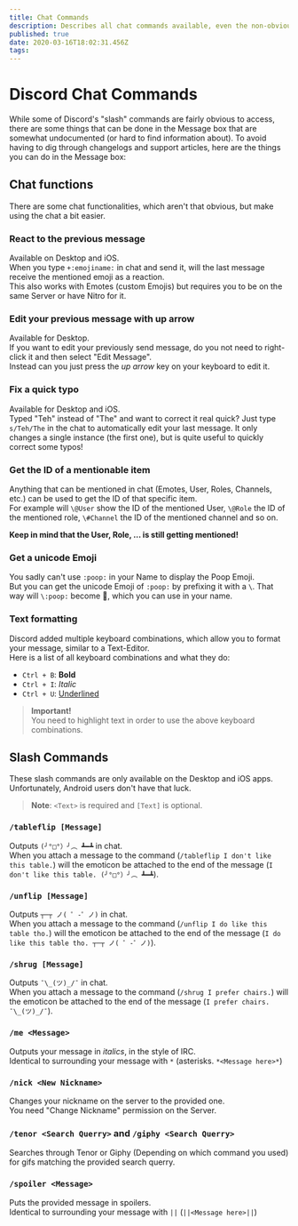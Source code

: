 ```yaml
---
title: Chat Commands
description: Describes all chat commands available, even the non-obvious/non-documented ones
published: true
date: 2020-03-16T18:02:31.456Z
tags: 
---
```


# Discord Chat Commands
While some of Discord's "slash" commands are fairly obvious to access, there are some things that can be done in the Message box that are somewhat undocumented (or hard to find information about). To avoid having to dig through changelogs and support articles, here are the things you can do in the Message box:

## Chat functions
There are some chat functionalities, which aren't that obvious, but make using the chat a bit easier.

### React to the previous message
Available on Desktop and iOS.  
When you type `+:emojiname:` in chat and send it, will the last message receive the mentioned emoji as a reaction.  
This also works with Emotes (custom Emojis) but requires you to be on the same Server or have Nitro for it.

### Edit your previous message with up arrow
Available for Desktop.  
If you want to edit your previously send message, do you not need to right-click it and then select "Edit Message".  
Instead can you just press the *up arrow* key on your keyboard to edit it.

### Fix a quick typo
Available for Desktop and iOS.  
Typed "Teh" instead of "The" and want to correct it real quick? Just type `s/Teh/The` in the chat to automatically edit your last message. It only changes a single instance (the first one), but is quite useful to quickly correct some typos!

### Get the ID of a mentionable item
Anything that can be mentioned in chat (Emotes, User, Roles, Channels, etc.) can be used to get the ID of that specific item.  
For example will `\@User` show the ID of the mentioned User, `\@Role` the ID of the mentioned role, `\#Channel` the ID of the mentioned channel and so on.

**Keep in mind that the User, Role, ... is still getting mentioned!**

### Get a unicode Emoji
You sadly can't use `:poop:` in your Name to display the Poop Emoji.  
But you can get the unicode Emoji of `:poop:` by prefixing it with a `\`. That way will `\:poop:` become 💩, which you can use in your name.

### Text formatting
Discord added multiple keyboard combinations, which allow you to format your message, similar to a Text-Editor.  
Here is a list of all keyboard combinations and what they do:
- `Ctrl + B`: **Bold**
- `Ctrl + I`: *Italic*
- `Ctrl + U`: <u>Underlined</u>

> **Important!**  
> You need to highlight text in order to use the above keyboard combinations.

## Slash Commands

These slash commands are only available on the Desktop and iOS apps. Unfortunately, Android users don't have that luck.

> **Note**:
> `<Text>` is required and `[Text]` is optional.

### `/tableflip [Message]`
Outputs `(╯°□°）╯︵ ┻━┻` in chat.  
When you attach a message to the command (`/tableflip I don't like this table.`) will the emoticon be attached to the end of the message (`I don't like this table. (╯°□°）╯︵ ┻━┻`).

### `/unflip [Message]`
Outputs `┬─┬ ノ( ゜-゜ノ)` in chat.  
When you attach a message to the command (`/unflip I do like this table tho.`) will the emoticon be attached to the end of the message (`I do like this table tho. ┬─┬ ノ( ゜-゜ノ)`).

### `/shrug [Message]`
Outputs `¯\_(ツ)_/¯` in chat.  
When you attach a message to the command (`/shrug I prefer chairs.`) will the emoticon be attached to the end of the message (`I prefer chairs. ¯\_(ツ)_/¯`).

### `/me <Message>`
Outputs your message in *italics*, in the style of IRC.  
Identical to surrounding your message with `*` (asterisks. `*<Message here>*`)

### `/nick <New Nickname>`
Changes your nickname on the server to the provided one.  
You need "Change Nickname" permission on the Server.

### `/tenor <Search Querry>` and `/giphy <Search Querry>`
Searches through Tenor or Giphy (Depending on which command you used) for gifs matching the provided search querry.

### `/spoiler <Message>`
Puts the provided message in spoilers.  
Identical to surrounding your message with `||` (`||<Message here>||`)
